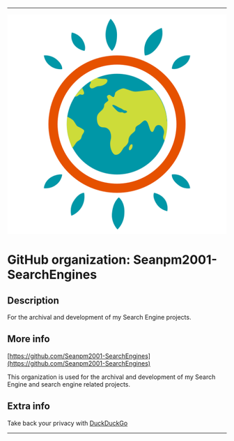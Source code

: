 
***

![Ecosia.png failed to load. The file may be missing or corrupt. Check the file path for errors first.](/AdditionalInfo/2/Seanpm2001-SearchEngines/Ecosia.png)

# GitHub organization: Seanpm2001-SearchEngines

## Description

For the archival and development of my Search Engine projects.

## More info

[https://github.com/Seanpm2001-SearchEngines](https://github.com/Seanpm2001-SearchEngines)

This organization is used for the archival and development of my Search Engine and search engine related projects.

## Extra info

Take back your privacy with [DuckDuckGo](https://ddg.com)

***
